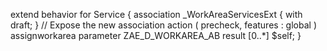 extend behavior for Service
{
  association _WorkAreaServicesExt { with draft; }  // Expose the new association
  action ( precheck, features : global ) assignworkarea parameter ZAE_D_WORKAREA_AB result [0..*] $self;
}

